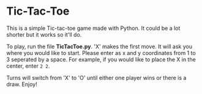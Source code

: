 # Tic-Tac-Toe
This is a simple Tic-tac-toe game made with Python. It could be a lot shorter but it works so it'll do.

To play, run the file **TicTacToe.py**. 'X' makes the first move. It will ask you where you would like to start. Please enter as x and y coordinates from 1 to 3 seperated by a space. For example, if you would like to place the X in the center, enter `2 2`.

Turns will switch from 'X' to 'O' until either one player wins or there is a draw. Enjoy!